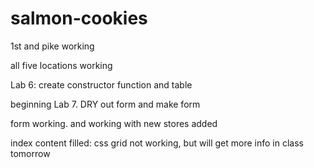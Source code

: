 # salmon-cookies

1st and pike working

all five locations working

Lab 6: create constructor function and table

beginning Lab 7. DRY out form and make form

form working. and working with new stores added

index content filled:  css grid not working, but will get more info in class tomorrow